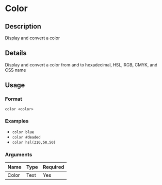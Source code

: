 # Color

## Description

Display and convert a color

## Details

Display and convert a color from and to hexadecimal, HSL, RGB, CMYK, and CSS name

## Usage

### Format

`color <color>`

### Examples

* `color blue`
* `color #deaded`
* `color hsl(210,50,50)`

### Arguments

| Name  | Type | Required |
|-------|------|----------|
| Color | Text | Yes      |
